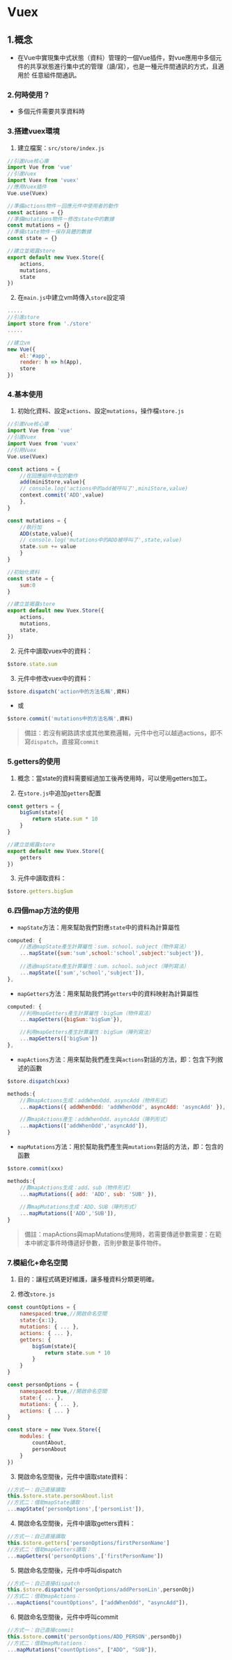 # Vuex

## 1.概念

* 在Vue中實現集中式狀態（資料）管理的一個Vue插件，對vue應用中多個元件的共享狀態進行集中式的管理（讀/寫），也是一種元件間通訊的方式，且適用於 任意組件間通訊。

### 2.何時使用？

* 多個元件需要共享資料時

### 3.搭建vuex環境

1. 建立檔案：`src/store/index.js`

```js
//引進Vue核心庫
import Vue from 'vue'
//引進Vuex
import Vuex from 'vuex'
//應用Vuex插件
Vue.use(Vuex)

//準備actions物件－回應元件中使用者的動作
const actions = {}
//準備mutations物件－修改state中的數據
const mutations = {}
//準備state物件－保存具體的數據
const state = {}

//建立並揭露store
export default new Vuex.Store({
    actions,
    mutations,
    state
})
```

2. 在`main.js`中建立vm時傳入`store`設定項

```js
.....
//引進store
import store from './store'
.....

//建立vm
new Vue({
    el:'#app',
    render: h => h(App),
    store
})
```

### 4.基本使用

1. 初始化資料、設定`actions`、設定`mutations`，操作檔`store.js`

```js
//引進Vue核心庫
import Vue from 'vue'
//引進Vuex
import Vuex from 'vuex'
//引用Vuex
Vue.use(Vuex)

const actions = {
    //在回應組件中加的動作
    add(miniStore,value){
    // console.log('actions中的add被呼叫了',miniStore,value)
    context.commit('ADD',value)
    },
}

const mutations = {
    //執行加
    ADD(state,value){
    // console.log('mutations中的ADD被呼叫了',state,value)
    state.sum += value
    }
}

//初始化資料
const state = {
    sum:0
}

//建立並揭露store
export default new Vuex.Store({
    actions,
    mutations,
    state,
})
```

2. 元件中讀取vuex中的資料：

```js
$store.state.sum
```

3. 元件中修改vuex中的資料：

```js
$store.dispatch('action中的方法名稱',資料)
```

* 或

```js
$store.commit('mutations中的方法名稱',資料) 
```

> 備註：若沒有網路請求或其他業務邏輯，元件中也可以越過actions，即不寫`dispatch`，直接寫`commit`

### 5.getters的使用

1. 概念：當state的資料需要經過加工後再使用時，可以使用getters加工。

2. 在`store.js`中追加`getters`配置

```js
const getters = {
    bigSum(state){
        return state.sum * 10
    }
}

//建立並揭露store
export default new Vuex.Store({
    getters
})
```

3. 元件中讀取資料：

```js
$store.getters.bigSum
```

### 6.四個map方法的使用

* `mapState`方法：用來幫助我們對應`state`中的資料為計算屬性

```js
computed: {
    //透過mapState產生計算屬性：sum、school、subject（物件寫法）
    ...mapState({sum:'sum',school:'school',subject:'subject'}),
        
    //透過mapState產生計算屬性：sum、school、subject（陣列寫法）
    ...mapState(['sum','school','subject']),
},
```

* `mapGetters`方法：用來幫助我們將`getters`中的資料映射為計算屬性

```js
computed: {
    //利用mapGetters產生計算屬性：bigSum（物件寫法）
    ...mapGetters({bigSum:'bigSum'}),

    //利用mapGetters產生計算屬性：bigSum（陣列寫法）
    ...mapGetters(['bigSum'])
},
```

* `mapActions`方法：用來幫助我們產生與`actions`對話的方法，即：包含下列敘述的函數

```js
$store.dispatch(xxx)
```

```js
methods:{
    //靠mapActions生成：addWhenOdd、asyncAdd（物件形式）
    ...mapActions({ addWhenOdd: 'addWhenOdd', asyncAdd: 'asyncAdd' }),

    //靠mapActions產生：addWhenOdd、asyncAdd（陣列形式）
    ...mapActions(['addWhenOdd','asyncAdd']),
}
```

* `mapMutations`方法：用於幫助我們產生與`mutations`對話的方法，即：包含的函數

```js
$store.commit(xxx)
```

```js
methods:{
    //靠mapActions生成：add、sub（物件形式）
    ...mapMutations({ add: 'ADD', sub: 'SUB' }),
    
    //靠mapMutations生成：ADD、SUB（陣列形式）
    ...mapMutations(['ADD','SUB']),
}
```

> 備註：mapActions與mapMutations使用時，若需要傳遞參數需要：在範本中綁定事件時傳遞好參數，否則參數是事件物件。

### 7.模組化+命名空間

1. 目的：讓程式碼更好維護，讓多種資料分類更明確。

2. 修改`store.js`

```javascript
const countOptions = {
    namespaced:true,//開啟命名空間
    state:{x:1},
    mutations: { ... },
    actions: { ... },
    getters: {
        bigSum(state){
            return state.sum * 10
        }
    }
}

const personOptions = {
    namespaced:true,//開啟命名空間
    state:{ ... },
    mutations: { ... },
    actions: { ... }
}

const store = new Vuex.Store({
    modules: {
        countAbout,
        personAbout
    }
})
```

3. 開啟命名空間後，元件中讀取state資料：

```js
//方式一：自己直接讀取
this.$store.state.personAbout.list
//方式二：借助mapState讀取：
...mapState('personOptions',['personList']),
```

4. 開啟命名空間後，元件中讀取getters資料：

```js
//方式一：自己直接讀取
this.$store.getters['personOptions/firstPersonName']
//方式二：借助mapGetters讀取：
...mapGetters('personOptions',['firstPersonName'])
```

5. 開啟命名空間後，元件中呼叫dispatch

```js
//方式一：自己直接dispatch
this.$store.dispatch('personOptions/addPersonLin',personObj)
//方式二：借助mapActions：
...mapActions("countOptions", ["addWhenOdd", "asyncAdd"]),
```

6. 開啟命名空間後，元件中呼叫commit

```js
//方式一：自己直接commit
this.$store.commit('personOptions/ADD_PERSON',personObj)
//方式二：借助mapMutations：
...mapMutations("countOptions", ["ADD", "SUB"]),
```
